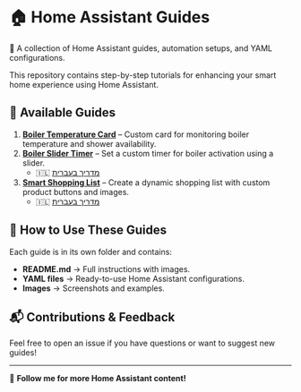# 🏠 Home Assistant Guides  
🚀 A collection of Home Assistant guides, automation setups, and YAML configurations.  

This repository contains step-by-step tutorials for enhancing your smart home experience using Home Assistant.  

## 📌 Available Guides  
1. **[Boiler Temperature Card](boiler-temperature-card/README.md)** – Custom card for monitoring boiler temperature and shower availability.  
2. **[Boiler Slider Timer](boiler_slider_timer/README.md)** – Set a custom timer for boiler activation using a slider.
   - 🇮🇱 [מדריך בעברית](boiler_slider_timer/עברית/README.md)  
4. **[Smart Shopping List](smart-shopping-list/README.md)** – Create a dynamic shopping list with custom product buttons and images.  
   - 🇮🇱 [מדריך בעברית](smart-shopping-list/עברית/README.md)  

## 🔹 How to Use These Guides
Each guide is in its own folder and contains:
- **README.md** → Full instructions with images.
- **YAML files** → Ready-to-use Home Assistant configurations.
- **Images** → Screenshots and examples.

## 📬 Contributions & Feedback
Feel free to open an issue if you have questions or want to suggest new guides!

---
🔗 **Follow me for more Home Assistant content!**
